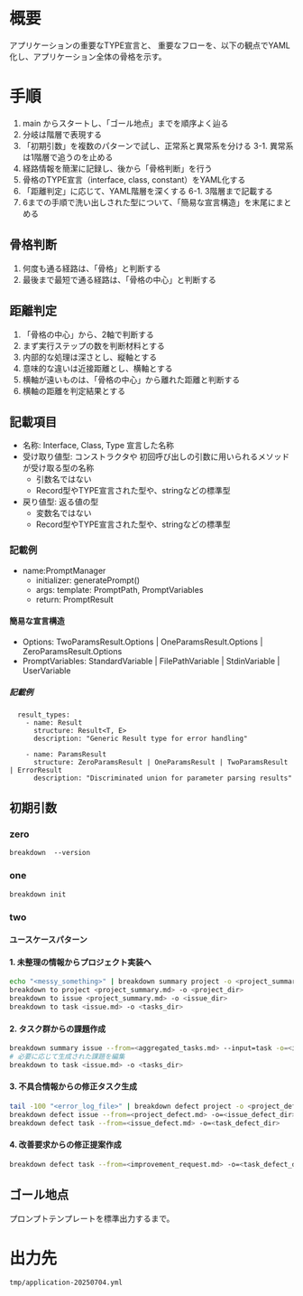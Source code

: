# 概要
アプリケーションの重要なTYPE宣言と、
重要なフローを、以下の観点でYAML化し、アプリケーション全体の骨格を示す。

# 手順

1. main からスタートし、「ゴール地点」までを順序よく辿る
2. 分岐は階層で表現する
3. 「初期引数」を複数のパターンで試し、正常系と異常系を分ける
3-1. 異常系は1階層で追うのを止める
4. 経路情報を簡潔に記録し、後から「骨格判断」を行う
5. 骨格のTYPE宣言（interface, class, constant）をYAML化する
6. 「距離判定」に応じて、YAML階層を深くする
6-1. 3階層まで記載する
7. 6までの手順で洗い出しされた型について、「簡易な宣言構造」を末尾にまとめる

## 骨格判断
1. 何度も通る経路は、「骨格」と判断する
2. 最後まで最短で通る経路は、「骨格の中心」と判断する

## 距離判定
1. 「骨格の中心」から、2軸で判断する
2. まず実行ステップの数を判断材料とする
3. 内部的な処理は深さとし、縦軸とする
4. 意味的な違いは近接距離とし、横軸とする
5. 横軸が遠いものは、「骨格の中心」から離れた距離と判断する
6. 横軸の距離を判定結果とする

## 記載項目

- 名称: Interface, Class, Type 宣言した名称
- 受け取り値型: コンストラクタや 初回呼び出しの引数に用いられるメソッドが受け取る型の名称
  - 引数名ではない
  - Record型やTYPE宣言された型や、stringなどの標準型
- 戻り値型: 返る値の型
  - 変数名ではない
  - Record型やTYPE宣言された型や、stringなどの標準型


### 記載例
- name:PromptManager
  - initializer: generatePrompt()
  - args: template: PromptPath, PromptVariables
  - return: PromptResult

#### 簡易な宣言構造
- Options: TwoParamsResult.Options | OneParamsResult.Options | ZeroParamsResult.Options
- PromptVariables: StandardVariable | FilePathVariable | StdinVariable | UserVariable

##### 記載例

```
  result_types:
    - name: Result
      structure: Result<T, E>
      description: "Generic Result type for error handling"
      
    - name: ParamsResult
      structure: ZeroParamsResult | OneParamsResult | TwoParamsResult | ErrorResult
      description: "Discriminated union for parameter parsing results"
```


## 初期引数

### zero
```
breakdown  --version
```

### one
```
breakdown init
```

### two
#### ユースケースパターン

#### 1. 未整理の情報からプロジェクト実装へ

```bash
echo "<messy_something>" | breakdown summary project -o <project_summary.md>
breakdown to project <project_summary.md> -o <project_dir>
breakdown to issue <project_summary.md> -o <issue_dir>
breakdown to task <issue.md> -o <tasks_dir>
```

#### 2. タスク群からの課題作成

```bash
breakdown summary issue --from=<aggregated_tasks.md> --input=task -o=<issue_markdown_dir>
# 必要に応じて生成された課題を編集
breakdown to task <issue.md> -o <tasks_dir>
```

#### 3. 不具合情報からの修正タスク生成

```bash
tail -100 "<error_log_file>" | breakdown defect project -o <project_defect.md>
breakdown defect issue --from=<project_defect.md> -o=<issue_defect_dir>
breakdown defect task --from=<issue_defect.md> -o=<task_defect_dir>
```

#### 4. 改善要求からの修正提案作成

```bash
breakdown defect task --from=<improvement_request.md> -o=<task_defect_dir>
```



## ゴール地点

プロンプトテンプレートを標準出力するまで。


# 出力先
`tmp/application-20250704.yml`



